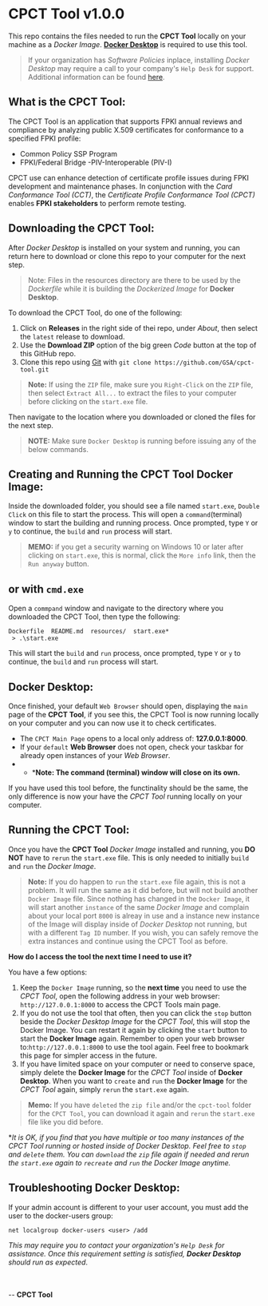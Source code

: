 # CPCT Tool v1.0.0

This repo contains the files needed to run the **CPCT Tool** locally on your machine as a *Docker Image*.
[**Docker Desktop**](https://www.docker.com) is required to use this tool. 

> If your organization has *Software Policies* inplace, installing
*Docker Desktop* may require a call to your company's `Help Desk` for support. Additional information can be found [here](https://docs.docker.com/desktop/install/windows-install/). 


## What is the CPCT Tool:
The CPCT Tool is an application that supports FPKI annual reviews and compliance by analyzing public X.509 certificates for conformance to a specified FPKI profile:

- Common Policy SSP Program
- FPKI/Federal Bridge
 -PIV-Interoperable (PIV-I)

CPCT use can enhance detection of certificate profile issues during FPKI development and maintenance phases. In conjunction with the *Card Conformance Tool (CCT)*, the *Certificate Profile Conformance Tool (CPCT)* enables **FPKI stakeholders** to perform remote testing. 

## Downloading the CPCT Tool:

After *Docker Desktop* is installed on your system and running, you can return here to download or clone this repo to your computer for the next step. 

> Note: Files in the resources directory are there to be used by the *Dockerfile* while it is building the *Dockerized Image* for **Docker Desktop**.

To download the CPCT Tool, do one of the following:
1. Click on **Releases** in the right side of thei repo, under *About*, then select the `latest` release to download. 
2. Use the **Download ZIP** option of the big green *Code* button at the top of this GitHub repo.
3. Clone this repo using [Git](https://git-scm.com) with `git clone https://github.com/GSA/cpct-tool.git`

> **Note:** If using the `ZIP` file, make sure you `Right-Click` on the `ZIP` file, then select `Extract All...` to extract the files to your computer before clicking on the `start.exe` file.

Then navigate to the location where you downloaded or cloned the files for the next step.

> **NOTE:** Make sure `Docker Desktop` is running before issuing any of the below commands.

## Creating and Running the CPCT Tool Docker Image:

Inside the downloaded folder, you should see a file named `start.exe`, `Double Click` on this file to start the process. This will open a `command`(terminal) window to start the building and running process. Once prompted, type `Y` or `y` to continue, the `build` and `run` process will start.

> **MEMO:** if you get a security warning on Windows 10 or later after clicking on `start.exe`, this is normal, click the `More info` link, then the `Run anyway` button. 

## or with `cmd.exe`

Open a `commpand` window and navigate to the directory where you downloaded the CPCT Tool, then type the following:  

```shell
Dockerfile  README.md  resources/  start.exe*
 > .\start.exe
```
This will start the `build` and `run` process, once prompted, type `Y` or `y` to continue, the `build` and `run` process will start. 

## Docker Desktop:

Once finished, your default `Web Browser` should open, displaying the `main` page of the **CPCT Tool**, if you see this, the CPCT Tool is now running locally on your computer and you can now use it to check certificates. 

- The `CPCT Main Page` opens to a local only address of: **127.0.0.1:8000**.
- If your `default` **Web Browser** does not open, check your taskbar for already open instances of your *Web Browser*.
- - ***Note: The command (terminal) window will close on its own.** 

If you have used this tool before, the functinality should be the same, the only difference is now your have the *CPCT Tool* running locally on your computer.

## Running the CPCT Tool:

Once you have the **CPCT Tool** *Docker Image* installed and running, you **DO NOT** have to `rerun` the `start.exe` file. This is only needed to initially `build` and `run` the *Docker Image*.

> **Note:** If you do happen to `run` the `start.exe` file again, this is not a problem. It will run the same as it did before, but will not build another `Docker Image` file. Since nothing has changed in the `Docker Image`, it will start another `instance` of the same *Docker Image* and complain about your local port `8000` is alreay in use and a instance new instance of the Image will display inside of *Docker Desktop* not running, but with a different `Tag ID` number. If you wish, you can safely remove the extra instances and continue using the CPCT Tool as before.  

**How do I access the tool the next time I need to use it?**

You have a few options:
1. Keep the `Docker Image` running, so the __next time__ you need to use the *CPCT Tool*, open the following address in your web browser: `http://127.0.0.1:8000` to access the CPCT Tools main page.
2. If you do not use the tool that often, then you can click the `stop` button beside the *Docker Desktop Image* for the *CPCT Tool*, this will stop the Docker Image. You can restart it again by clicking the `start` button to start the **Docker Image** again. Remember to open your web browser to:`http://127.0.0.1:8000` to use the tool again. Feel free to bookmark this page for simpler access in the future. 
3. If you have limited space on your computer or need to conserve space, simply delete the **Docker Image** for the *CPCT Tool* inside of **Docker Desktop**. When you want to `create` and `run` the **Docker Image** for the *CPCT Tool* again, simply `rerun` the `start.exe` again.

> **Memo:** If you have `deleted` the `zip file` and/or the `cpct-tool` folder for the `CPCT Tool`, you can download it again and `rerun` the `start.exe` file like you did before.

**It is OK, if you find that you have multiple or too many instances of the *CPCT Tool* running or hosted inside of Docker Desktop. Feel free to `stop` and `delete` them. You can `download` the `zip` file again if needed and rerun the `start.exe` again to `recreate` and `run` the *Docker Image* anytime.*  


## Troubleshooting Docker Desktop:

If your admin account is different to your user account, you must add the user to the docker-users group:

```shell
net localgroup docker-users <user> /add
```
*This may require you to contact your organization's `Help Desk` for assistance. Once this requirement setting is satisfied, **Docker Desktop** should run as expected*.


<br><br>
-- **CPCT Tool**
